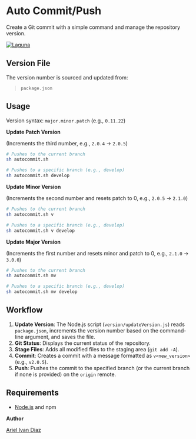 # Auto Commit/Push

Create a Git commit with a simple command and manage the repository version.

[![Laguna](https://laguna.com.ar/img/label.png)](https://www.laguna.com.ar/)

## Version File

The version number is sourced and updated from:

> `package.json`

## Usage

Version syntax: `major.minor.patch` (e.g., `0.11.22`)

**Update Patch Version**

(Increments the third number, e.g., `2.0.4` -> `2.0.5`)

```sh
# Pushes to the current branch
sh autocommit.sh

# Pushes to a specific branch (e.g., develop)
sh autocommit.sh develop
```

**Update Minor Version**

(Increments the second number and resets patch to 0, e.g., `2.0.5` -> `2.1.0`)

```sh
# Pushes to the current branch
sh autocommit.sh v

# Pushes to a specific branch (e.g., develop)
sh autocommit.sh v develop
```

**Update Major Version**

(Increments the first number and resets minor and patch to 0, e.g., `2.1.0` -> `3.0.0`)

```sh
# Pushes to the current branch
sh autocommit.sh mv

# Pushes to a specific branch (e.g., develop)
sh autocommit.sh mv develop
```

## Workflow

1.  **Update Version**: The Node.js script (`version/updateVersion.js`) reads `package.json`, increments the version number based on the command-line argument, and saves the file.
2.  **Git Status**: Displays the current status of the repository.
3.  **Stage Files**: Adds all modified files to the staging area (`git add -A`).
4.  **Commit**: Creates a commit with a message formatted as `v<new_version>` (e.g., `v2.0.5`).
5.  **Push**: Pushes the commit to the specified branch (or the current branch if none is provided) on the `origin` remote.

## Requirements

*   [Node.js](https://nodejs.org/) and npm

**Author**

[Ariel Ivan Diaz](https://www.arielivandiaz.com/)